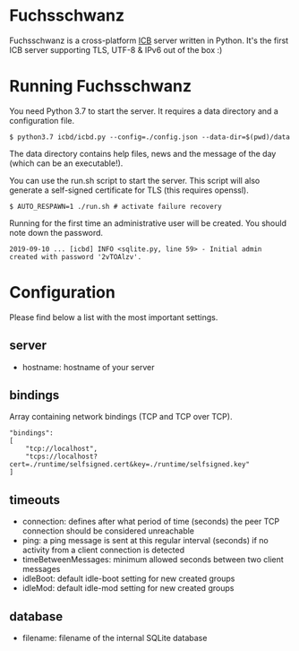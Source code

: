 # Fuchsschwanz

Fuchsschwanz is a cross-platform [ICB](http://www.icb.net/) server written in Python. It's the
first ICB server supporting TLS, UTF-8 & IPv6 out of the box :)

# Running Fuchsschwanz

You need Python 3.7 to start the server. It requires a data directory and a
configuration file.

	$ python3.7 icbd/icbd.py --config=./config.json --data-dir=$(pwd)/data

The data directory contains help files, news and the message of the day (which
can be an executable!).

You can use the run.sh script to start the server. This script will also
generate a self-signed certificate for TLS (this requires openssl).

	$ AUTO_RESPAWN=1 ./run.sh # activate failure recovery

Running for the first time an administrative user will be created. You should
note down the password.

	2019-09-10 ... [icbd] INFO <sqlite.py, line 59> - Initial admin created with password '2vTOAlzv'.

# Configuration

Please find below a list with the most important settings.

## server

* hostname: hostname of your server

## bindings

Array containing network bindings (TCP and TCP over TCP).

	"bindings":
	[
		"tcp://localhost",
		"tcps://localhost?cert=./runtime/selfsigned.cert&key=./runtime/selfsigned.key"
	]

## timeouts

* connection: defines after what period of time (seconds) the peer TCP connection
  should be considered unreachable
* ping: a ping message is sent at this regular interval (seconds) if no
  activity from a client connection is detected
* timeBetweenMessages: minimum allowed seconds between two client messages
* idleBoot: default idle-boot setting for new created groups
* idleMod: default idle-mod setting for new created groups

## database

* filename: filename of the internal SQLite database
